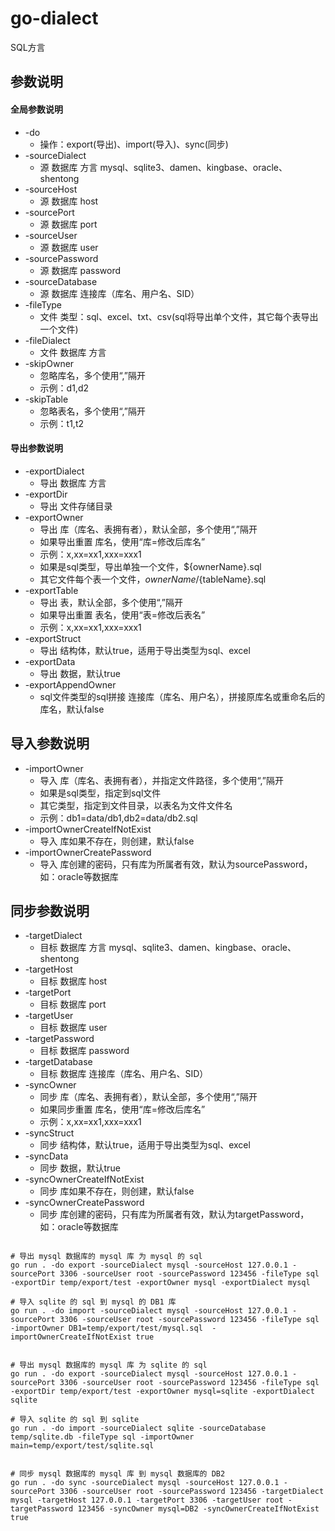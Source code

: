 # go-dialect

SQL方言

## 参数说明

#### 全局参数说明
* -do
  * 操作：export(导出)、import(导入)、sync(同步)
* -sourceDialect
  * 源 数据库 方言 mysql、sqlite3、damen、kingbase、oracle、shentong
* -sourceHost
    * 源 数据库 host
* -sourcePort
    * 源 数据库 port
* -sourceUser
    * 源 数据库 user
* -sourcePassword
    * 源 数据库 password
* -sourceDatabase
    * 源 数据库 连接库（库名、用户名、SID）
* -fileType
    * 文件 类型：sql、excel、txt、csv(sql将导出单个文件，其它每个表导出一个文件)
* -fileDialect
    * 文件 数据库 方言
* -skipOwner
  * 忽略库名，多个使用“,”隔开
  * 示例：d1,d2
* -skipTable
    * 忽略表名，多个使用“,”隔开
    * 示例：t1,t2

#### 导出参数说明
* -exportDialect
    * 导出 数据库 方言
* -exportDir
    * 导出 文件存储目录
* -exportOwner
    * 导出 库（库名、表拥有者），默认全部，多个使用“,”隔开
    * 如果导出重置 库名，使用“库=修改后库名”
    * 示例：x,xx=xx1,xxx=xxx1
    * 如果是sql类型，导出单独一个文件，${ownerName}.sql
    * 其它文件每个表一个文件，${ownerName}/${tableName}.sql
* -exportTable
  * 导出 表，默认全部，多个使用“,”隔开
  * 如果导出重置 表名，使用“表=修改后表名”
  * 示例：x,xx=xx1,xxx=xxx1
* -exportStruct
    * 导出 结构体，默认true，适用于导出类型为sql、excel
* -exportData
    * 导出 数据，默认true
* -exportAppendOwner
  * sql文件类型的sql拼接 连接库（库名、用户名），拼接原库名或重命名后的库名，默认false

## 导入参数说明
* -importOwner
  * 导入 库（库名、表拥有者），并指定文件路径，多个使用“,”隔开
  * 如果是sql类型，指定到sql文件
  * 其它类型，指定到文件目录，以表名为文件文件名
  * 示例：db1=data/db1,db2=data/db2.sql
* -importOwnerCreateIfNotExist
  * 导入 库如果不存在，则创建，默认false
* -importOwnerCreatePassword
  * 导入 库创建的密码，只有库为所属者有效，默认为sourcePassword，如：oracle等数据库
    
## 同步参数说明
* -targetDialect
  * 目标 数据库 方言 mysql、sqlite3、damen、kingbase、oracle、shentong
* -targetHost
  * 目标 数据库 host
* -targetPort
  * 目标 数据库 port
* -targetUser
  * 目标 数据库 user
* -targetPassword
  * 目标 数据库 password
* -targetDatabase
  * 目标 数据库 连接库（库名、用户名、SID）
* -syncOwner
  * 同步 库（库名、表拥有者），默认全部，多个使用“,”隔开
  * 如果同步重置 库名，使用“库=修改后库名”
  * 示例：x,xx=xx1,xxx=xxx1
* -syncStruct
  * 同步 结构体，默认true，适用于导出类型为sql、excel
* -syncData
  * 同步 数据，默认true
* -syncOwnerCreateIfNotExist
  * 同步 库如果不存在，则创建，默认false
* -syncOwnerCreatePassword
  * 同步 库创建的密码，只有库为所属者有效，默认为targetPassword，如：oracle等数据库


```shell

# 导出 mysql 数据库的 mysql 库 为 mysql 的 sql
go run . -do export -sourceDialect mysql -sourceHost 127.0.0.1 -sourcePort 3306 -sourceUser root -sourcePassword 123456 -fileType sql -exportDir temp/export/test -exportOwner mysql -exportDialect mysql

# 导入 sqlite 的 sql 到 mysql 的 DB1 库
go run . -do import -sourceDialect mysql -sourceHost 127.0.0.1 -sourcePort 3306 -sourceUser root -sourcePassword 123456 -fileType sql -importOwner DB1=temp/export/test/mysql.sql  -importOwnerCreateIfNotExist true


# 导出 mysql 数据库的 mysql 库 为 sqlite 的 sql
go run . -do export -sourceDialect mysql -sourceHost 127.0.0.1 -sourcePort 3306 -sourceUser root -sourcePassword 123456 -fileType sql -exportDir temp/export/test -exportOwner mysql=sqlite -exportDialect sqlite

# 导入 sqlite 的 sql 到 sqlite
go run . -do import -sourceDialect sqlite -sourceDatabase temp/sqlite.db -fileType sql -importOwner main=temp/export/test/sqlite.sql


# 同步 mysql 数据库的 mysql 库 到 mysql 数据库的 DB2
go run . -do sync -sourceDialect mysql -sourceHost 127.0.0.1 -sourcePort 3306 -sourceUser root -sourcePassword 123456 -targetDialect mysql -targetHost 127.0.0.1 -targetPort 3306 -targetUser root -targetPassword 123456 -syncOwner mysql=DB2 -syncOwnerCreateIfNotExist true

```